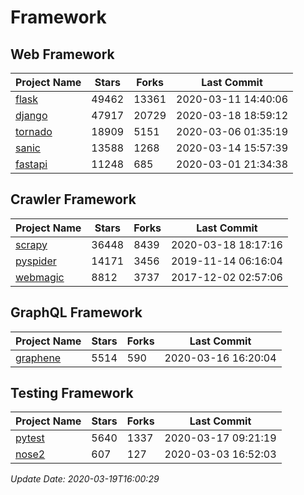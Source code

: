 # Framework

## Web Framework

| Project Name | Stars | Forks | Last Commit |
| ------------ | ----- | ----- | ----------- |
| [flask](https://github.com/pallets/flask) | 49462 | 13361 | 2020-03-11 14:40:06 |
| [django](https://github.com/django/django) | 47917 | 20729 | 2020-03-18 18:59:12 |
| [tornado](https://github.com/tornadoweb/tornado) | 18909 | 5151 | 2020-03-06 01:35:19 |
| [sanic](https://github.com/huge-success/sanic) | 13588 | 1268 | 2020-03-14 15:57:39 |
| [fastapi](https://github.com/tiangolo/fastapi) | 11248 | 685 | 2020-03-01 21:34:38 |

## Crawler Framework

| Project Name | Stars | Forks | Last Commit |
| ------------ | ----- | ----- | ----------- |
| [scrapy](https://github.com/scrapy/scrapy) | 36448 | 8439 | 2020-03-18 18:17:16 |
| [pyspider](https://github.com/binux/pyspider) | 14171 | 3456 | 2019-11-14 06:16:04 |
| [webmagic](https://github.com/code4craft/webmagic) | 8812 | 3737 | 2017-12-02 02:57:06 |

## GraphQL Framework

| Project Name | Stars | Forks | Last Commit |
| ------------ | ----- | ----- | ----------- |
| [graphene](https://github.com/graphql-python/graphene) | 5514 | 590 | 2020-03-16 16:20:04 |

## Testing Framework

| Project Name | Stars | Forks | Last Commit |
| ------------ | ----- | ----- | ----------- |
| [pytest](https://github.com/pytest-dev/pytest) | 5640 | 1337 | 2020-03-17 09:21:19 |
| [nose2](https://github.com/nose-devs/nose2) | 607 | 127 | 2020-03-03 16:52:03 |

*Update Date: 2020-03-19T16:00:29*